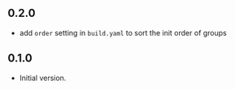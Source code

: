 ## 0.2.0
- add `order` setting in `build.yaml` to sort the init order of groups

## 0.1.0

- Initial version.
